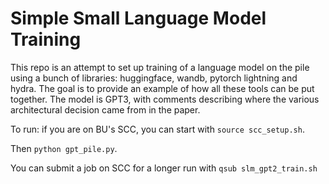 # Simple Small Language Model Training

This repo is an attempt to set up training of a language model on the pile
using a bunch of libraries: huggingface, wandb, pytorch lightning and hydra.
The goal is to provide an example of how all these tools can be put together.
The model is GPT3, with comments describing where the various architectural decision came from in the paper.

To run: if you are on BU's SCC, you can start with `source scc_setup.sh`. 

Then `python gpt_pile.py`.

You can submit a job on SCC for a longer run with `qsub slm_gpt2_train.sh`

